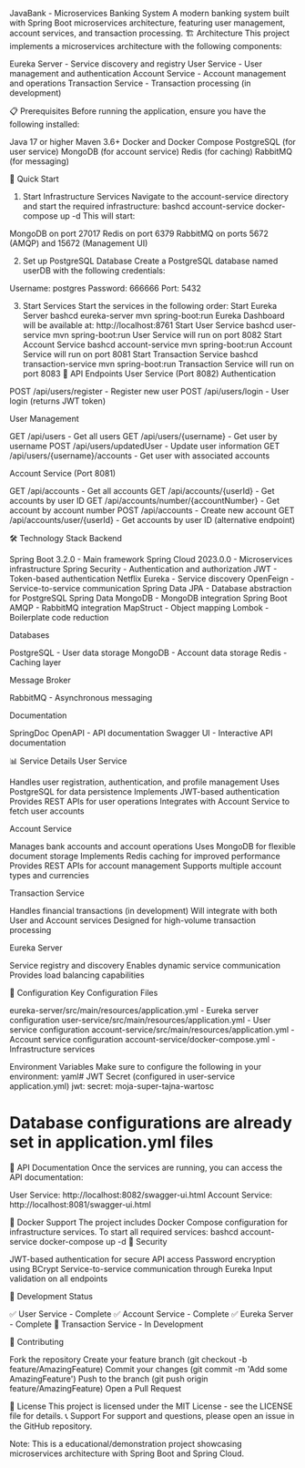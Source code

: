 JavaBank - Microservices Banking System
A modern banking system built with Spring Boot microservices architecture, featuring user management, account services, and transaction processing.
🏗️ Architecture
This project implements a microservices architecture with the following components:

Eureka Server - Service discovery and registry
User Service - User management and authentication
Account Service - Account management and operations
Transaction Service - Transaction processing (in development)

📋 Prerequisites
Before running the application, ensure you have the following installed:

Java 17 or higher
Maven 3.6+
Docker and Docker Compose
PostgreSQL (for user service)
MongoDB (for account service)
Redis (for caching)
RabbitMQ (for messaging)

🚀 Quick Start
1. Start Infrastructure Services
Navigate to the account-service directory and start the required infrastructure:
bashcd account-service
docker-compose up -d
This will start:

MongoDB on port 27017
Redis on port 6379
RabbitMQ on ports 5672 (AMQP) and 15672 (Management UI)

2. Set up PostgreSQL Database
Create a PostgreSQL database named userDB with the following credentials:

Username: postgres
Password: 666666
Port: 5432

3. Start Services
Start the services in the following order:
Start Eureka Server
bashcd eureka-server
mvn spring-boot:run
Eureka Dashboard will be available at: http://localhost:8761
Start User Service
bashcd user-service
mvn spring-boot:run
User Service will run on port 8082
Start Account Service
bashcd account-service
mvn spring-boot:run
Account Service will run on port 8081
Start Transaction Service
bashcd transaction-service
mvn spring-boot:run
Transaction Service will run on port 8083
📡 API Endpoints
User Service (Port 8082)
Authentication

POST /api/users/register - Register new user
POST /api/users/login - User login (returns JWT token)

User Management

GET /api/users - Get all users
GET /api/users/{username} - Get user by username
POST /api/users/updatedUser - Update user information
GET /api/users/{username}/accounts - Get user with associated accounts

Account Service (Port 8081)

GET /api/accounts - Get all accounts
GET /api/accounts/{userId} - Get accounts by user ID
GET /api/accounts/number/{accountNumber} - Get account by account number
POST /api/accounts - Create new account
GET /api/accounts/user/{userId} - Get accounts by user ID (alternative endpoint)

🛠️ Technology Stack
Backend

Spring Boot 3.2.0 - Main framework
Spring Cloud 2023.0.0 - Microservices infrastructure
Spring Security - Authentication and authorization
JWT - Token-based authentication
Netflix Eureka - Service discovery
OpenFeign - Service-to-service communication
Spring Data JPA - Database abstraction for PostgreSQL
Spring Data MongoDB - MongoDB integration
Spring Boot AMQP - RabbitMQ integration
MapStruct - Object mapping
Lombok - Boilerplate code reduction

Databases

PostgreSQL - User data storage
MongoDB - Account data storage
Redis - Caching layer

Message Broker

RabbitMQ - Asynchronous messaging

Documentation

SpringDoc OpenAPI - API documentation
Swagger UI - Interactive API documentation

📊 Service Details
User Service

Handles user registration, authentication, and profile management
Uses PostgreSQL for data persistence
Implements JWT-based authentication
Provides REST APIs for user operations
Integrates with Account Service to fetch user accounts

Account Service

Manages bank accounts and account operations
Uses MongoDB for flexible document storage
Implements Redis caching for improved performance
Provides REST APIs for account management
Supports multiple account types and currencies

Transaction Service

Handles financial transactions (in development)
Will integrate with both User and Account services
Designed for high-volume transaction processing

Eureka Server

Service registry and discovery
Enables dynamic service communication
Provides load balancing capabilities

🔧 Configuration
Key Configuration Files

eureka-server/src/main/resources/application.yml - Eureka server configuration
user-service/src/main/resources/application.yml - User service configuration
account-service/src/main/resources/application.yml - Account service configuration
account-service/docker-compose.yml - Infrastructure services

Environment Variables
Make sure to configure the following in your environment:
yaml# JWT Secret (configured in user-service application.yml)
jwt:
  secret: moja-super-tajna-wartosc

# Database configurations are already set in application.yml files
📖 API Documentation
Once the services are running, you can access the API documentation:

User Service: http://localhost:8082/swagger-ui.html
Account Service: http://localhost:8081/swagger-ui.html

🐳 Docker Support
The project includes Docker Compose configuration for infrastructure services. To start all required services:
bashcd account-service
docker-compose up -d
🔐 Security

JWT-based authentication for secure API access
Password encryption using BCrypt
Service-to-service communication through Eureka
Input validation on all endpoints

🚧 Development Status

✅ User Service - Complete
✅ Account Service - Complete
✅ Eureka Server - Complete
🚧 Transaction Service - In Development

🤝 Contributing

Fork the repository
Create your feature branch (git checkout -b feature/AmazingFeature)
Commit your changes (git commit -m 'Add some AmazingFeature')
Push to the branch (git push origin feature/AmazingFeature)
Open a Pull Request

📝 License
This project is licensed under the MIT License - see the LICENSE file for details.
📞 Support
For support and questions, please open an issue in the GitHub repository.

Note: This is a educational/demonstration project showcasing microservices architecture with Spring Boot and Spring Cloud.
